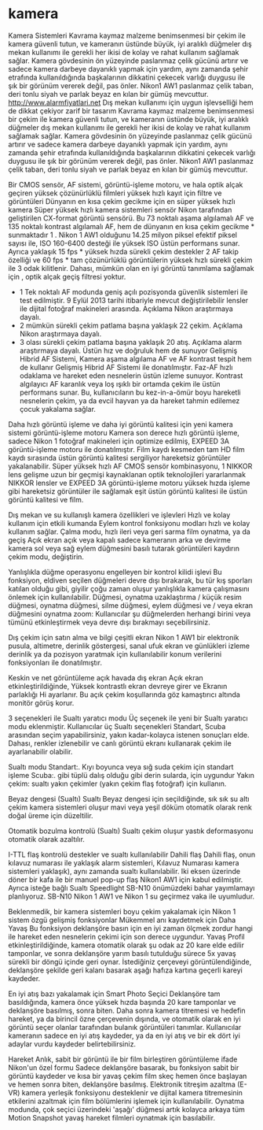 kamera
======

Kamera Sistemleri
Kavrama kaymaz malzeme benimsenmesi bir çekim ile kamera güvenli tutun, ve kameranın üstünde büyük, iyi aralıklı düğmeler dış mekan kullanımı ile gerekli her ikisi de kolay ve rahat kullanım sağlamak sağlar. Kamera gövdesinin ön yüzeyinde paslanmaz çelik gücünü artırır ve sadece kamera darbeye dayanıklı yapmak için yardım, aynı zamanda şehir etrafında kullanıldığında başkalarının dikkatini çekecek varlığı duygusu ile şık bir görünüm vererek değil, pas önler. Nikon1 AW1 paslanmaz çelik taban, deri tonlu siyah ve parlak beyaz en kılan bir gümüş mevcuttur. http://www.alarmfiyatlari.net
Dış mekan kullanımı için uygun işlevselliği hem de dikkat çekiyor zarif bir tasarım
Kavrama kaymaz malzeme benimsenmesi bir çekim ile kamera güvenli tutun, ve kameranın üstünde büyük, iyi aralıklı düğmeler dış mekan kullanımı ile gerekli her ikisi de kolay ve rahat kullanım sağlamak sağlar. Kamera gövdesinin ön yüzeyinde paslanmaz çelik gücünü artırır ve sadece kamera darbeye dayanıklı yapmak için yardım, aynı zamanda şehir etrafında kullanıldığında başkalarının dikkatini çekecek varlığı duygusu ile şık bir görünüm vererek değil, pas önler. Nikon1 AW1 paslanmaz çelik taban, deri tonlu siyah ve parlak beyaz en kılan bir gümüş mevcuttur.

Bir CMOS sensör, AF sistemi, görüntü-işleme motoru, ve hala optik alçak geçiren yüksek çözünürlüklü filmleri yüksek hızlı kayıt için filtre ve görüntüleri
Dünyanın en kısa çekim gecikme için en süper yüksek hızlı kamera
Süper yüksek hızlı kamera sistemleri sensör Nikon tarafından geliştirilen CX-format görüntü sensörü. Bu 73 noktalı aşama algılamalı AF ve 135 noktalı kontrast algılamalı AF, hem de dünyanın en kısa çekim gecikme * sunmaktadır 1 . Nikon 1 AW1 olduğunu 14.25 milyon piksel efektif piksel sayısı ile, ISO 160-6400 desteği ile yüksek ISO üstün performans sunar. Ayrıca yaklaşık 15 fps * yüksek hızda sürekli çekim destekler 2 AF takip özelliği ve 60 fps * tam çözünürlüklü görüntülerin yüksek hızlı sürekli çekim ile 3 odak kilitlenir. 
Dahası, mümkün olan en iyi görüntü tanımlama sağlamak için , optik alçak geçiş filtresi yoktur.

* 1 Tek noktalı AF modunda geniş açılı pozisyonda güvenlik sistemleri ile test edilmiştir. 9 Eylül 2013 tarihi itibariyle mevcut değiştirilebilir lensler ile dijital fotoğraf makineleri arasında. Açıklama Nikon araştırmaya dayalı.
* 2 mümkün sürekli çekim patlama başına yaklaşık 22 çekim. Açıklama Nikon araştırmaya dayalı.
* 3 olası sürekli çekim patlama başına yaklaşık 20 atış. Açıklama alarm araştırmaya dayalı.
Üstün hız ve doğruluk hem de sunuyor Gelişmiş Hibrid AF Sistemi,
Kamera aşama algılama AF ve AF kontrast tespit hem de kullanır Gelişmiş Hibrid AF Sistemi ile donatılmıştır. Faz-AF hızlı odaklama ve hareket eden nesnelerin üstün izleme sunuyor. Kontrast algılayıcı AF karanlık veya loş ışıklı bir ortamda çekim ile üstün performans sunar. Bu, kullanıcıların bu kez-in-a-ömür boyu hareketli nesnelerin çekim, ya da evcil hayvan ya da hareket tahmin edilemez çocuk yakalama sağlar.

Daha hızlı görüntü işleme ve daha iyi görüntü kalitesi için yeni kamera sistemi görüntü-işleme motoru
Kamera son derece hızlı görüntü işleme, sadece Nikon 1 fotoğraf makineleri için optimize edilmiş, EXPEED 3A görüntü-işleme motoru ile donatılmıştır. Film kaydı kesmeden tam HD film kaydı sırasında üstün görüntü kalitesi sergiliyor hareketsiz görüntüler yakalanabilir. Süper yüksek hızlı AF CMOS sensör kombinasyonu, 1 NIKKOR lens gelişme uzun bir geçmişi kaynaklanan optik teknolojileri yararlanmak NIKKOR lensler ve EXPEED 3A görüntü-işleme motoru yüksek hızda işleme gibi hareketsiz görüntüler ile sağlamak eşit üstün görüntü kalitesi ile üstün görüntü kalitesi ve film.

Dış mekan ve su kullanışlı kamera özellikleri ve işlevleri
Hızlı ve kolay kullanım için etkili kumanda
Eylem kontrol fonksiyonu modları hızlı ve kolay kullanım sağlar. Çalma modu, hızlı ileri veya geri sarma film oynatma, ya da geçiş Açık ekran açık veya kapalı sadece kameranın arka ve devirme kamera sol veya sağ eylem düğmesini basılı tutarak görüntüleri kaydırın çekim modu, değiştirin.

Yanlışlıkla düğme operasyonu engelleyen bir kontrol kilidi işlevi
Bu fonksiyon, eldiven seçilen düğmeleri devre dışı bırakarak, bu tür kış sporları katılan olduğu gibi, giyilir çoğu zaman oluşur yanlışlıkla kamera çalışmasını önlemek için kullanılabilir. Düğmesi, oynatma uzaklaştırma / küçük resim düğmesi, oynatma düğmesi, silme düğmesi, eylem düğmesi ve / veya ekran düğmesini oynatma zoom: Kullanıcılar şu düğmelerden herhangi birini veya tümünü etkinleştirmek veya devre dışı bırakmayı seçebilirsiniz.

Dış çekim için satın alma ve bilgi çeşitli ekran
Nikon 1 AW1 bir elektronik pusula, altimetre, derinlik göstergesi, sanal ufuk ekran ve günlükleri izleme derinlik ya da pozisyon yaratmak için kullanılabilir konum verilerini fonksiyonları ile donatılmıştır.

Keskin ve net görüntüleme açık havada dış ekran
Açık ekran etkinleştirildiğinde, Yüksek kontrastlı ekran devreye girer ve Ekranın parlaklığı Hi ayarlanır. Bu açık çekim koşullarında göz kamaştırıcı altında monitör görüş korur.

3 seçenekleri ile Sualtı yaratıcı modu
Üç seçenek ile yeni bir Sualtı yaratıcı modu eklenmiştir. Kullanıcılar üç Sualtı seçenekleri Standart, Scuba arasından seçim yapabilirsiniz, yakın kadar-kolayca istenen sonuçları elde. Dahası, renkler izlenebilir ve canlı görüntü ekranı kullanarak çekim ile ayarlanabilir olabilir.

Sualtı modu
Standart:. Kıyı boyunca veya sığ suda çekim için standart işleme 
Scuba:. gibi tüplü dalış olduğu gibi derin sularda, için uygundur 
Yakın çekim: sualtı yakın çekimler (yakın çekim flaş fotoğraf) için kullanın.

Beyaz dengesi (Sualtı)
Sualtı Beyaz dengesi için seçildiğinde, sık sık su altı çekim kamera sistemleri oluşur mavi veya yeşil döküm otomatik olarak renk doğal üreme için düzeltilir.

Otomatik bozulma kontrolü (Sualtı)
Sualtı çekim oluşur yastık deformasyonu otomatik olarak azaltılır.

I-TTL flaş kontrolü destekler ve sualtı kullanılabilir Dahili flaş
Dahili flaş, onun kılavuz numarası ile yaklaşık alarm sistemleri, Kılavuz Numarası kamera sistemleri yaklaşık), aynı zamanda sualtı kullanılabilir. Iki eksen üzerinde döner bir kafa ile bir manuel pop-up flaş Nikon1 AW1 için kabul edilmiştir. 
Ayrıca isteğe bağlı Sualtı Speedlight SB-N10 önümüzdeki bahar yayımlamayı planlıyoruz. SB-N10 Nikon 1 AW1 ve Nikon 1 su geçirmez vaka ile uyumludur.

Beklenmedik, bir kamera sistemleri boyu çekim yakalamak için Nikon 1 sistem özgü gelişmiş fonksiyonlar
Mükemmel anı kaydetmek için Daha Yavaş
Bu fonksiyon deklanşöre basın için en iyi zaman ölçmek zordur hangi ile hareket eden nesnelerin çekimi için son derece uygundur. Yavaş Profil etkinleştirildiğinde, kamera otomatik olarak şu odak az 20 kare elde edilir tamponlar, ve sonra deklanşöre yarım basılı tutulduğu sürece 5x yavaş sürekli bir döngü içinde geri oynar. İstediğiniz çerçeveyi görüntülendiğinde, deklanşöre şekilde geri kalanı basarak aşağı hafıza kartına geçerli kareyi kaydeder.

En iyi atış bazı yakalamak için Smart Photo Seçici
Deklanşöre tam basıldığında, kamera önce yüksek hızda başında 20 kare tamponlar ve deklanşöre basılmış, sonra biten. Daha sonra kamera titremesi ve hedefin hareket, ya da birincil özne çerçevenin dışında, ve otomatik olarak en iyi görüntü seçer olanlar tarafından bulanık görüntüleri tanımlar. Kullanıcılar kameranın sadece en iyi atış kaydeder, ya da en iyi atış ve bir ek dört iyi adaylar vurdu kaydeder belirtebilirsiniz.

Hareket Anlık, sabit bir görüntü ile bir film birleştiren görüntüleme ifade Nikon'un özel formu
Sadece deklanşöre basarak, bu fonksiyon sabit bir görüntü kaydeder ve kısa bir yavaş çekim film skeç hemen önce başlayan ve hemen sonra biten, deklanşöre basılmış. Elektronik titreşim azaltma (E-VR) kamera yerleşik fonksiyonu desteklenir ve dijital kamera titremesinin etkilerini azaltmak için film bölümlerini işlemek için kullanılabilir. Oynatma modunda, çok seçici üzerindeki 'aşağı' düğmesi artık kolayca arkaya tüm Motion Snapshot yavaş hareket filmleri oynatmak için basılabilir.

